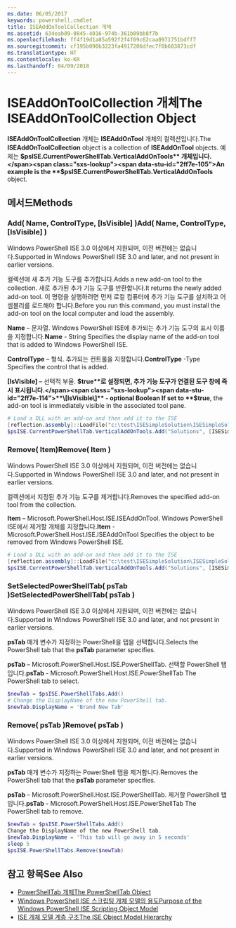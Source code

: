 ```yaml
---
ms.date: 06/05/2017
keywords: powershell,cmdlet
title: ISEAddOnToolCollection 개체
ms.assetid: 634eab89-0845-4016-974b-361b09bb8f7b
ms.openlocfilehash: ff4f19d1a85a592f2f4f09c62caa0971751bdff7
ms.sourcegitcommit: cf195b090b3223fa4917206dfec7f0b603873cdf
ms.translationtype: HT
ms.contentlocale: ko-KR
ms.lasthandoff: 04/09/2018
---
```

# <a name="the-iseaddontoolcollection-object"></a><span data-ttu-id="2ff7e-103">ISEAddOnToolCollection 개체</span><span class="sxs-lookup"><span data-stu-id="2ff7e-103">The ISEAddOnToolCollection Object</span></span>

<span data-ttu-id="2ff7e-104">**ISEAddOnToolCollection** 개체는 **ISEAddOnTool** 개체의 컬렉션입니다.</span><span class="sxs-lookup"><span data-stu-id="2ff7e-104">The **ISEAddOnToolCollection** object is a collection of **ISEAddOnTool** objects.</span></span> <span data-ttu-id="2ff7e-105">예제는 **$psISE.CurrentPowerShellTab.VerticalAddOnTools** 개체입니다.</span><span class="sxs-lookup"><span data-stu-id="2ff7e-105">An example is the **$psISE.CurrentPowerShellTab.VerticalAddOnTools** object.</span></span>

## <a name="methods"></a><span data-ttu-id="2ff7e-106">메서드</span><span class="sxs-lookup"><span data-stu-id="2ff7e-106">Methods</span></span>

### <a name="add-name-controltype-isvisible-"></a><span data-ttu-id="2ff7e-107">Add\( Name, ControlType, \[IsVisible\] \)</span><span class="sxs-lookup"><span data-stu-id="2ff7e-107">Add\( Name, ControlType, \[IsVisible\] \)</span></span>

<span data-ttu-id="2ff7e-108">Windows PowerShell ISE 3.0 이상에서 지원되며, 이전 버전에는 없습니다.</span><span class="sxs-lookup"><span data-stu-id="2ff7e-108">Supported in Windows PowerShell ISE 3.0 and later, and not present in earlier versions.</span></span>

<span data-ttu-id="2ff7e-109">컬렉션에 새 추가 기능 도구를 추가합니다.</span><span class="sxs-lookup"><span data-stu-id="2ff7e-109">Adds a new add-on tool to the collection.</span></span> <span data-ttu-id="2ff7e-110">새로 추가된 추가 기능 도구를 반환합니다.</span><span class="sxs-lookup"><span data-stu-id="2ff7e-110">It returns the newly added add-on tool.</span></span> <span data-ttu-id="2ff7e-111">이 명령을 실행하려면 먼저 로컬 컴퓨터에 추가 기능 도구를 설치하고 어셈블리를 로드해야 합니다.</span><span class="sxs-lookup"><span data-stu-id="2ff7e-111">Before you run this command, you must install the add-on tool on the local computer and load the assembly.</span></span>

<span data-ttu-id="2ff7e-112">**Name** – 문자열. Windows PowerShell ISE에 추가되는 추가 기능 도구의 표시 이름을 지정합니다.</span><span class="sxs-lookup"><span data-stu-id="2ff7e-112">**Name** - String Specifies the display name of the add-on tool that is added to Windows PowerShell ISE.</span></span>

<span data-ttu-id="2ff7e-113">**ControlType** – 형식. 추가되는 컨트롤을 지정합니다.</span><span class="sxs-lookup"><span data-stu-id="2ff7e-113">**ControlType** -Type Specifies the control that is added.</span></span>

<span data-ttu-id="2ff7e-114">**\[IsVisible\]** – 선택적 부울. **$true**로 설정되면, 추가 기능 도구가 연결된 도구 창에 즉시 표시됩니다.</span><span class="sxs-lookup"><span data-stu-id="2ff7e-114">**\[IsVisible\]** - optional Boolean If set to **$true**, the add-on tool is immediately visible in the associated tool pane.</span></span>

```powershell
# Load a DLL with an add-on and then add it to the ISE
[reflection.assembly]::LoadFile("c:\test\ISESimpleSolution\ISESimpleSolution.dll")
$psISE.CurrentPowerShellTab.VerticalAddOnTools.Add("Solutions", [ISESimpleSolution.Solution], $true)
```

### <a name="remove-item-"></a><span data-ttu-id="2ff7e-115">Remove\( Item\)</span><span class="sxs-lookup"><span data-stu-id="2ff7e-115">Remove\( Item \)</span></span>

<span data-ttu-id="2ff7e-116">Windows PowerShell ISE 3.0 이상에서 지원되며, 이전 버전에는 없습니다.</span><span class="sxs-lookup"><span data-stu-id="2ff7e-116">Supported in Windows PowerShell ISE 3.0 and later, and not present in earlier versions.</span></span>

<span data-ttu-id="2ff7e-117">컬렉션에서 지정된 추가 기능 도구를 제거합니다.</span><span class="sxs-lookup"><span data-stu-id="2ff7e-117">Removes the specified add-on tool from the collection.</span></span>

<span data-ttu-id="2ff7e-118">**Item** – Microsoft.PowerShell.Host.ISE.ISEAddOnTool. Windows PowerShell ISE에서 제거할 개체를 지정합니다.</span><span class="sxs-lookup"><span data-stu-id="2ff7e-118">**Item** - Microsoft.PowerShell.Host.ISE.ISEAddOnTool Specifies the object to be removed from Windows PowerShell ISE.</span></span>

```powershell
# Load a DLL with an add-on and then add it to the ISE
[reflection.assembly]::LoadFile("c:\test\ISESimpleSolution\ISESimpleSolution.dll")
$psISE.CurrentPowerShellTab.VerticalAddOnTools.Add("Solutions", [ISESimpleSolution.Solution], $true)
```

### <a name="setselectedpowershelltab-pstab-"></a><span data-ttu-id="2ff7e-119">SetSelectedPowerShellTab\( psTab \)</span><span class="sxs-lookup"><span data-stu-id="2ff7e-119">SetSelectedPowerShellTab\( psTab \)</span></span>

<span data-ttu-id="2ff7e-120">Windows PowerShell ISE 3.0 이상에서 지원되며, 이전 버전에는 없습니다.</span><span class="sxs-lookup"><span data-stu-id="2ff7e-120">Supported in Windows PowerShell ISE 3.0 and later, and not present in earlier versions.</span></span>

<span data-ttu-id="2ff7e-121">**psTab** 매개 변수가 지정하는 PowerShell을 탭을 선택합니다.</span><span class="sxs-lookup"><span data-stu-id="2ff7e-121">Selects the PowerShell tab that the **psTab** parameter specifies.</span></span>

<span data-ttu-id="2ff7e-122">**psTab** – Microsoft.PowerShell.Host.ISE.PowerShellTab. 선택할 PowerShell 탭입니다.</span><span class="sxs-lookup"><span data-stu-id="2ff7e-122">**psTab** - Microsoft.PowerShell.Host.ISE.PowerShellTab The PowerShell tab to select.</span></span>

```powershell
$newTab = $psISE.PowerShellTabs.Add()
# Change the DisplayName of the new PowerShell tab.
$newTab.DisplayName = 'Brand New Tab'
```

### <a name="remove-pstab-"></a><span data-ttu-id="2ff7e-123">Remove\( psTab \)</span><span class="sxs-lookup"><span data-stu-id="2ff7e-123">Remove\( psTab \)</span></span>

<span data-ttu-id="2ff7e-124">Windows PowerShell ISE 3.0 이상에서 지원되며, 이전 버전에는 없습니다.</span><span class="sxs-lookup"><span data-stu-id="2ff7e-124">Supported in Windows PowerShell ISE 3.0 and later, and not present in earlier versions.</span></span>

<span data-ttu-id="2ff7e-125">**psTab** 매개 변수가 지정하는 PowerShell 탭을 제거합니다.</span><span class="sxs-lookup"><span data-stu-id="2ff7e-125">Removes the PowerShell tab that the **psTab** parameter specifies.</span></span>

<span data-ttu-id="2ff7e-126">**psTab** – Microsoft.PowerShell.Host.ISE.PowerShellTab. 제거할 PowerShell 탭입니다.</span><span class="sxs-lookup"><span data-stu-id="2ff7e-126">**psTab** - Microsoft.PowerShell.Host.ISE.PowerShellTab The PowerShell tab to remove.</span></span>

```powershell
$newTab = $psISE.PowerShellTabs.Add()
Change the DisplayName of the new PowerShell tab.
$newTab.DisplayName = 'This tab will go away in 5 seconds'
sleep 5
$psISE.PowerShellTabs.Remove($newTab)
```

## <a name="see-also"></a><span data-ttu-id="2ff7e-127">참고 항목</span><span class="sxs-lookup"><span data-stu-id="2ff7e-127">See Also</span></span>

- [<span data-ttu-id="2ff7e-128">PowerShellTab 개체</span><span class="sxs-lookup"><span data-stu-id="2ff7e-128">The PowerShellTab Object</span></span>](The-PowerShellTab-Object.md)
- [<span data-ttu-id="2ff7e-129">Windows PowerShell ISE 스크립팅 개체 모델의 용도</span><span class="sxs-lookup"><span data-stu-id="2ff7e-129">Purpose of the Windows PowerShell ISE Scripting Object Model</span></span>](Purpose-of-the-Windows-PowerShell-ISE-Scripting-Object-Model.md)
- [<span data-ttu-id="2ff7e-130">ISE 개체 모델 계층 구조</span><span class="sxs-lookup"><span data-stu-id="2ff7e-130">The ISE Object Model Hierarchy</span></span>](The-ISE-Object-Model-Hierarchy.md)